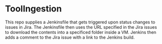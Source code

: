 # ToolIngestion

This repo supplies a Jenkinsfile that gets triggered upon status changes to issues in Jira. The Jenkinsfile then uses the URL specified in the Jira issues to download the contents into a specificed folder inside a VM. Jenkins then adds a comment to the Jira issue with a link to the Jenkins build.
